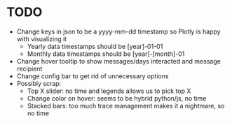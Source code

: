 # TODO
* Change keys in json to be a yyyy-mm-dd timestamp so Plotly is happy with visualizing it
	* Yearly data timestamps should be [year]-01-01
	* Monthly data timestamps should be [year]-[month]-01
* Change hover tooltip to show messages/days interacted and message recipient
* Change config bar to get rid of unnecessary options
* Possibly scrap:
	* Top X slider: no time and legends allows us to pick top X
	* Change color on hover: seems to be hybrid python/js, no time
	* Stacked bars: too much trace management makes it a nightmare, so no time
